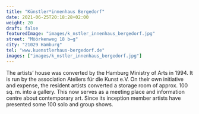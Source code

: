 ```yaml
---
title: "Künstler*innenhaus Bergedorf"
date: 2021-06-25T20:18:28+02:00
weight: 20
draft: false
featuredImage: "images/k_nstler_innenhaus_bergedorf.jpg"
street: "Möörkenweg 18 b–g"
city: "21029 Hamburg"
tel: "www.kuenstlerhaus-bergedorf.de"
images: ["images/k_nstler_innenhaus_bergedorf.jpg"]
---
```


The artists’ house was converted by the Hamburg Ministry of Arts in
1994. It is run by the association Ateliers für die Kunst e.V. On their own
initiative and expense, the resident artists converted a storage room of
approx. 100 sq. m. into a gallery. This now serves as a meeting place and
information centre about contemporary art. Since its inception member
artists have presented some 100 solo and group shows.
